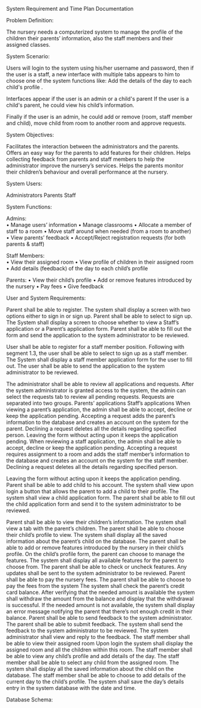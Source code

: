 
System Requirement and Time Plan Documentation 



Problem Definition: 

The nursery needs a computerized system to manage the profile of the children their parents’ information, also the staff members and their assigned classes.



System Scenario: 

Users will login to the system using his/her username and 
password, then if the user is a staff, a new interface
with multiple tabs appears to him to choose one of the system 
functions like: Add the details of the day to each child's 
profile .
	
Interfaces appear if the user is an admin or a child's parent
If the user is a child's parent, he could view his child’s information.
 
Finally if the user is an admin, he could add or remove (room, staff member and child), move child from room to another room and approve requests.



System Objectives:

Facilitates the interaction between the administrators and the parents.
Offers an easy way for the parents to add features for their children.
Helps collecting feedback from parents and staff members to help the administrator improve the nursery’s services.
Helps the parents monitor their children’s behaviour and overall performance at the nursery.



System Users: 

Administrators
Parents
Staff



System Functions: 

Admins: 	
		•	Manage users’ information
		•	Manage classrooms
		•	Allocate a member of staff to a room
		•	Move staff around when needed (from a room to another)
		•	View parents’ feedback
		•	Accept/Reject registration requests (for both parents & staff)



Staff Members:  
	•	View their assigned room
	•	View profile of children in their assigned room
	•	Add details (feedback) of the day to each child’s profile
    
    
    
Parents: 
	•	View their child’s profile
•	Add or remove features introduced by the nursery 
	•	Pay fees
	•	Give feedback



User and System Requirements: 

Parent shall be able to register.
The system shall display a screen with two options either to sign in or sign up.
Parent shall be able to select to sign up.
The System shall display a screen to choose whether to view a Staff’s application or a Parent’s application form.
Parent shall be able to fill out the form and send the application to the system administrator to be reviewed.

User shall be able to register for a staff member position.
Following with segment 1.3, the user shall be able to select to sign up as a staff member.
The System shall display a staff member application form for the user to fill out.
The user shall be able to send the application to the system administrator to be reviewed.

The administrator shall be able to review all applications and requests.
After the system administrator is granted access to the system, the admin can select the requests tab to review all pending requests.
Requests are separated into two groups.
Parents’ applications
Staff’s applications
When viewing a parent’s application, the admin shall be able to accept, decline or keep the application pending.
Accepting a request adds the parent’s information to the database and creates an account on the system for the parent.
Declining a request deletes all the details regarding specified person.
Leaving the form without acting upon it keeps the application pending.
When reviewing a staff application, the admin shall be able to accept, decline or keep the application pending.
Accepting a request requires assignment to a room and adds the staff member’s information to the database and creates an account on the system for the staff member.
Declining a request deletes all the details regarding specified person.

Leaving the form without acting upon it keeps the application pending.
Parent shall be able to add child to his account.
The system shall view upon login a button that allows the parent to add a child to their profile.
The system shall view a child application form.
The parent shall be able to fill out the child application form and send it to the system administrator to be reviewed.


Parent shall be able to view their children’s information.
The system shall view a tab with the parent’s children.
The parent shall be able to choose their child’s profile to view.
The system shall display all the saved information about the parent’s child on the database.
The parent shall be able to add or remove features introduced by the nursery in their child’s profile.
On the child’s profile form, the parent can choose to manage the features.
The system shall display all available features for the parent to choose from.
The parent shall be able to check or uncheck features.
Any updates shall be sent to the system administrator to be reviewed.
Parent shall be able to pay the nursery fees.
The parent shall be able to choose to pay the fees from the system
The system shall check the parent’s credit card balance.
After verifying that the needed amount is available the system shall withdraw the amount from the balance and display that the withdrawal is successful.
If the needed amount is not available, the system shall display an error message notifying the parent that there’s not enough credit in their balance.
Parent shall be able to send feedback to the system administrator.
The parent shall be able to submit feedback.
The system shall send the feedback to the system administrator to be reviewed.
The system administrator shall view and reply to the feedback.
The staff member shall be able to view their assigned room
Upon login the system shall display the assigned room and all the children within this room.
The staff member shall be able to view any child’s profile and add details of the day.
The staff member shall be able to select any child from the assigned room.
The system shall display all the saved information about the child on the database.
The staff member shall be able to choose to add details of the current day to the child’s profile.
The system shall save the day’s details entry in the system database with the date and time.

Database Schema:


